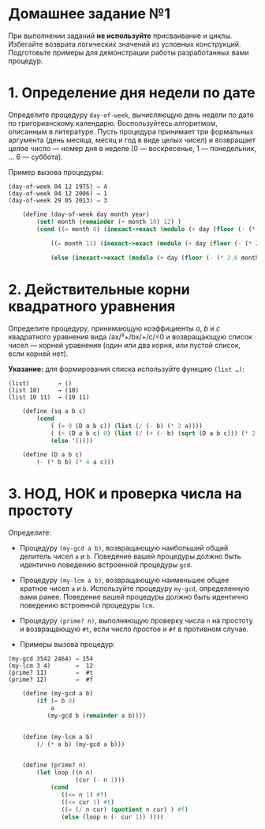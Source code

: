 
# Домашнее задание №1

При выполнении заданий **не используйте** присваивание и циклы.
Избегайте возврата логических значений из условных конструкций.
Подготовьте примеры для демонстрации работы разработанных вами процедур.

# 1. Определение дня недели по дате

Определите процедуру `day-of-week`, вычисляющую день недели по дате по
григорианскому календарю. Воспользуйтесь алгоритмом, описанным в
литературе. Пусть процедура принимает три формальных аргумента (день
месяца, месяц и год в виде целых чисел) и возвращает целое число — номер
дня в неделе (0 — воскресенье, 1 — понедельник, … 6 — суббота).

Пример вызова процедуры:

``` example
(day-of-week 04 12 1975) ⇒ 4
(day-of-week 04 12 2006) ⇒ 1
(day-of-week 29 05 2013) ⇒ 3
```

``` scheme
    (define (day-of-week day month year)
        (set! month (remainder (+ month 10) 12) )
        (cond ((= month 0) (inexact->exact (modulo (+ day (floor (- (* 2.6 12)      0.2)) (* (quotient year 100) -2) (- (modulo year 100) 1) (quotient (-   (modulo year 100) 1) 4) (quotient (quotient year 100) 4)) 7)))

            ((= month 11) (inexact->exact (modulo (+ day (floor (- (* 2.6 month) 0.2)) (* (quotient year 100) -2) (- (modulo year 100) 1)  (quotient (- (modulo year 100) 1) 4) (quotient (quotient year 100) 4)) 7)))
      
            (else (inexact->exact (modulo (+ day (floor (- (* 2.6 month) 0.2)) (* (quotient year 100) -2) (modulo year 100) (quotient (modulo year 100) 4) (quotient (quotient year 100) 4)) 7)))))
```

# 2. Действительные корни квадратного уравнения

Определите процедуру, принимающую коэффициенты *a*, *b* и *c*
квадратного уравнения вида /ax/²+/bx/+/c/=0 и возвращающую список чисел
— корней уравнения (один или два корня, или пустой список, если корней
нет).

**Указание:** для формирования списка используйте функцию `(list …)`:

``` example
(list)        → ()
(list 10)     → (10)
(list 10 11)  → (10 11)
```

``` scheme
    (define (sq a b c)
        (cond
            ( (= 0 (D a b c)) (list (/ (- b) (* 2 a))))
            ( (> (D a b c) 0) (list (/ (+ (- b) (sqrt (D a b c))) (* 2 a)) (/ (- (- b) (sqrt (D a b c))) (* 2 a)) ))
            (else '())))

    (define (D a b c)
        (- (* b b) (* 4 a c)))
```


# 3. НОД, НОК и проверка числа на простоту

Определите:

-   Процедуру `(my-gcd a b)`, возвращающую наибольший общий делитель
    чисел `a` и `b`. Поведение вашей процедуры должно быть идентично
    поведению встроенной процедуры `gcd`.

-   Процедуру `(my-lcm a b)`, возвращающую наименьшее общее кратное
    чисел `a` и `b`. Используйте процедуру `my-gcd`, определенную вами
    ранее. Поведение вашей процедуры должно быть идентично поведению
    встроенной процедуры `lcm`.

-   Процедуру `(prime? n)`, выполняющую проверку числа `n` на простоту и
    возвращающую `#t`, если число простое и `#f` в противном случае.

-   Примеры вызова процедур:

``` example
(my-gcd 3542 2464) ⇒ 154
(my-lcm 3 4)       ⇒  12
(prime? 11)        ⇒  #t
(prime? 12)        ⇒  #f
```

``` scheme
    (define (my-gcd a b)
        (if (= b 0)
            a
           (my-gcd b (remainder a b))))


    (define (my-lcm a b)
        (/ (* a b) (my-gcd a b)))


    (define (prime? n)
        (let loop ((n n)
                   (cur (- n 1)))
            (cond
               ((<= n 1) #f)
               ((<= cur 1) #t)
               ((= (/ n cur) (quotient n cur) ) #f)
               (else (loop n (- cur 1)) ))))
```
